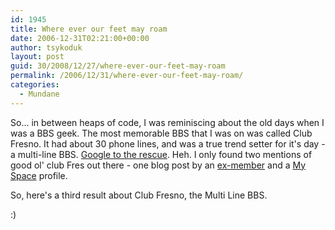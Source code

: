 ```yaml
---
id: 1945
title: Where ever our feet may roam
date: 2006-12-31T02:21:00+00:00
author: tsykoduk
layout: post
guid: 30/2008/12/27/where-ever-our-feet-may-roam
permalink: /2006/12/31/where-ever-our-feet-may-roam/
categories:
  - Mundane
---
```

So... in between heaps of code, I was reminiscing about the old days when I was a <span class="caps">BBS</span> geek. The most memorable <span class="caps">BBS</span> that I was on was called Club Fresno. It had about 30 phone lines, and was a true trend setter for it's day - a multi-line <span class="caps">BBS</span>. <a href="http://www.google.com/search?q=%22Club%20Fresno%22%20bbs&#38;sourceid=mozilla2&#38;ie=utf-8&#38;oe=utf-8">Google to the rescue</a>. Heh. I only found two mentions of good ol' club Fres out there - one blog post by an <a href="http://debicollinsworth.blogspot.com/2005/07/ode-to-sister.html">ex-member</a> and a <a href="http://profile.myspace.com/index.cfm?fuseaction=user.viewprofile&#38;friendid=118109418">My Space</a> profile.


So, here's a third result about Club Fresno, the Multi Line <span class="caps">BBS</span>.


:)